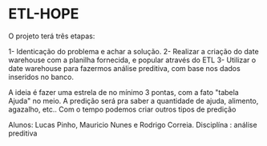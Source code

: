 # ETL-HOPE

O projeto terá três etapas:

1- Identicação do problema e achar a solução.
2- Realizar a criação do date warehouse com a planilha fornecida, e popular através do ETL
3- Utilizar o date warehouse para fazermos análise preditiva, com base nos dados inseridos no banco.


A ideia é fazer uma estrela de no mínimo 3 pontas, com a fato "tabela Ajuda" no meio.
A predição será pra saber a quantidade de ajuda, alimento, agazalho, etc.. 
Com o tempo podemos criar outros tipos de predição




Alunos: Lucas Pinho, Mauricio Nunes e Rodrigo Correia.
Disciplína : análise preditiva
